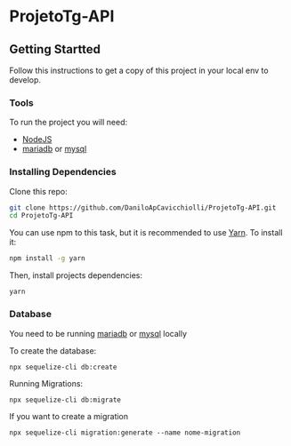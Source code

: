 # ProjetoTg-API


## Getting Startted
Follow this instructions to get a copy of this project in your local env to develop.

###  Tools
To run the project you will need:
- [NodeJS](https://nodejs.org/en/download/)
- [mariadb](https://mariadb.org/) or [mysql](https://www.mysql.com/)

### Installing Dependencies
Clone this repo:
```sh
git clone https://github.com/DaniloApCavicchiolli/ProjetoTg-API.git
cd ProjetoTg-API
```

You can use npm to this task, but it is recommended to use [Yarn](https://yarnpkg.com/). To install it:
```sh
npm install -g yarn
```

Then, install projects dependencies:
```
yarn
```

### Database
You need to be running [mariadb](https://mariadb.org/) or [mysql](https://www.mysql.com/) locally

To create the database:
```
npx sequelize-cli db:create
```
Running Migrations:
```
npx sequelize-cli db:migrate
```

If you want to create a migration
```
npx sequelize-cli migration:generate --name nome-migration
```